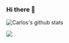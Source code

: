 ### Hi there 👋

![Carlos's github stats](https://github-readme-stats.vercel.app/api?username=xbdcc&show_icons=true)

![](https://komarev.com/ghpvc/?username=xbdcc)

<!--
**xbdcc/xbdcc** is a ✨ _special_ ✨ repository because its `README.md` (this file) appears on your GitHub profile.

Here are some ideas to get you started:

- 🔭 I’m currently working on ...
- 🌱 I’m currently learning ...
- 👯 I’m looking to collaborate on ...
- 🤔 I’m looking for help with ...
- 💬 Ask me about ...
- 📫 How to reach me: ...
- 😄 Pronouns: ...
- ⚡ Fun fact: ...
-->
